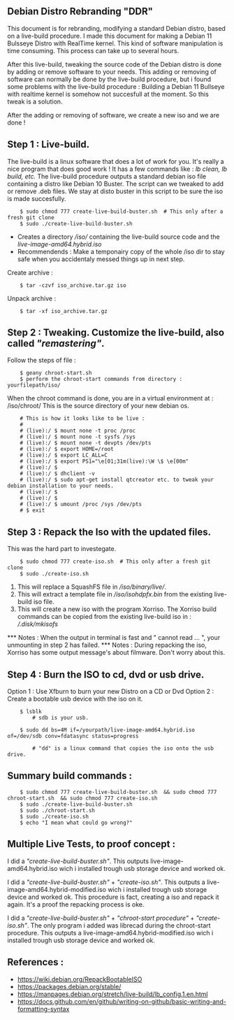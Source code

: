 ## Debian Distro Rebranding "DDR" 

This document is for rebranding, modifying a standard Debian distro, based on a live-build procedure.
I made this document for making a Debian 11 Bulsseye Distro with RealTime kernel.
This kind of software manipulation is time consuming. This process can take up to several hours.

After this live-build, tweaking the source code of the Debian distro is done by adding or remove software to your needs.
This adding or removing of software can normally be done by the live-build procedure, but i found some problems with
the live-build procedure : Building a Debian 11 Bullseye with realtime kernel is somehow not succesfull at the moment.
So this tweak is a solution. 

After the adding or removing of software, we create a new iso and we are done !


## Step 1 : Live-build.

The live-build is a linux software that does a lot of work for you. It's really a nice program that does good work !
It has a few commands like : *lb clean, lb build, etc.*
The live-build procedure outputs a standard debian iso file containing a distro like Debian 10 Buster.
The script can we tweaked to add or remove .deb files.
We stay at disto buster in this script to be sure the iso is made succesfully.

		$ sudo chmod 777 create-live-build-buster.sh  # This only after a fresh git clone
		$ sudo ./create-live-build-buster.sh

- Creates a directory */iso/* containing the live-build source code and the *live-image-amd64.hybrid.iso*
- Recommendends : Make a temponairy copy of the whole /iso dir to stay safe when you accidentaly messed things up in next step.

Create archive : 	

		$ tar -czvf iso_archive.tar.gz iso

Unpack archive : 

		$ tar -xf iso_archive.tar.gz
	
	
## Step 2 : Tweaking. Customize the live-build, also called *"remastering"*.

Follow the steps of file :

		$ geany chroot-start.sh
		$ perform the chroot-start commands from directory : yourfilepath/iso/

When the chroot command is done, you are in a virtual environment at : /iso/chroot/ This is the source directory of your new debian os.

		# This is how it looks like to be live :
		#
		# (live):/ $ mount none -t proc /proc
		# (live):/ $ mount none -t sysfs /sys
		# (live):/ $ mount none -t devpts /dev/pts
		# (live):/ $ export HOME=/root
		# (live):/ $ export LC_ALL=C
		# (live):/ $ export PS1="\e[01;31m(live):\W \$ \e[00m"
		# (live):/ $
		# (live):/ $ dhclient -v 
		# (live):/ $ sudo apt-get install qtcreator etc. to tweak your debian installation to your needs.
		# (live):/ $
		# (live):/ $
		# (live):/ $ umount /proc /sys /dev/pts
		# $ exit
	
## Step 3 : Repack the Iso with the updated files.	
	
This was the hard part to investegate.

		$ sudo chmod 777 create-iso.sh  # This only after a fresh git clone
		$ sudo ./create-iso.sh

1. This will replace a SquashFS file in */iso/binary/live/*.
2. This will extract a template file in */iso/isohdpfx.bin* from the existing live-build iso file.
3. This will create a new iso with the program Xorriso. The Xorriso build commands can be copied from the existing live-build iso in : */.disk/mkisofs*

*** Notes : When the output in terminal is fast and " cannot read ... ", your unmounting in step 2 has failed.
*** Notes : During repacking the iso, Xorriso has some output message's about filmware. Don't worry about this.
		
## Step 4 : Burn the ISO to cd, dvd or usb drive.

Option 1 : Use Xfburn to burn your new Distro on a CD or Dvd
Option 2 : Create a bootable usb device with the iso on it.

		$ lsblk 	
			# sdb is your usb.					
			
		$ sudo dd bs=4M if=/yourpath/live-image-amd64.hybrid.iso of=/dev/sdb conv=fdatasync status=progress
			
			# "dd" is a linux command that copies the iso onto the usb drive.

## Summary build commands :

		$ sudo chmod 777 create-live-build-buster.sh  && sudo chmod 777 chroot-start.sh  && sudo chmod 777 create-iso.sh
		$ sudo ./create-live-build-buster.sh
		$ sudo ./chroot-start.sh
		$ sudo ./create-iso.sh
		$ echo "I mean what could go wrong?"

## Multiple Live Tests, to proof concept :

I did a *"create-live-build-buster.sh"*.
	This outputs live-image-amd64.hybrid.iso wich i installed trough usb storage device and worked ok.
	
I did a *"create-live-build-buster.sh"* + *"create-iso.sh"*.
	This outputs a live-image-amd64.hybrid-modified.iso wich i installed trough usb storage device and worked ok.
	This procedure is fact, creating a iso and repack it again. It's a proof the repacking process is oke.

I did a *"create-live-build-buster.sh"* + *"chroot-start procedure"* + *"create-iso.sh"*.
	The only program i added was librecad during the chroot-start procedure.
	This outputs a live-image-amd64.hybrid-modified.iso wich i installed trough usb storage device and worked ok.
		

## References :
- https://wiki.debian.org/RepackBootableISO
- https://packages.debian.org/stable/
- https://manpages.debian.org/stretch/live-build/lb_config.1.en.html
- https://docs.github.com/en/github/writing-on-github/basic-writing-and-formatting-syntax








